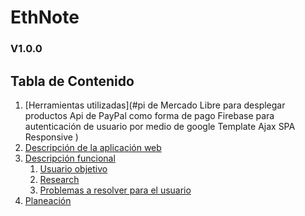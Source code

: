 # EthNote # 
### V1.0.0


## Tabla de Contenido
1. [Herramientas utilizadas](#pi de Mercado Libre para desplegar productos
Api de PayPal como forma de pago
Firebase para autenticación de usuario por medio de google
Template
Ajax
SPA
Responsive
)
2. [Descripción de la aplicación web](#descripcion-func)
3. [Descripción funcional](#fundamentos)
    1. [Usuario objetivo](#usuario)
    2. [Research](#research)
    3. [Problemas a resolver para el usuario](#problemas)
4. [Planeación](#planeacion)

